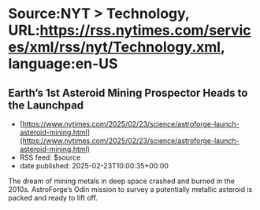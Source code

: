 # Source:NYT > Technology, URL:https://rss.nytimes.com/services/xml/rss/nyt/Technology.xml, language:en-US

## Earth’s 1st Asteroid Mining Prospector Heads to the Launchpad
 - [https://www.nytimes.com/2025/02/23/science/astroforge-launch-asteroid-mining.html](https://www.nytimes.com/2025/02/23/science/astroforge-launch-asteroid-mining.html)
 - RSS feed: $source
 - date published: 2025-02-23T10:00:35+00:00

The dream of mining metals in deep space crashed and burned in the 2010s. AstroForge’s Odin mission to survey a potentially metallic asteroid is packed and ready to lift off.

